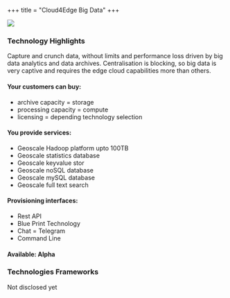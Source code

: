 +++
title = "Cloud4Edge Big Data"
+++

<img class="gener8Logo" src="https://2.bp.blogspot.com/-cSlpp5YuB-I/VscLe3MlZkI/AAAAAAAAC24/uoCWtk7JkxY/s400/Cloud4edge%2Bbig%2Bdata.1.png">

### Technology Highlights

Capture and crunch data, without limits and performance loss driven by big data analytics and data archives.
Centralisation is blocking, so big data is very captive and requires the edge cloud capabilities more than others.

#### Your customers can buy:
* archive capacity = storage
* processing capacity = compute
* licensing = depending technology selection

#### You provide services:
* Geoscale Hadoop platform upto 100TB
* Geoscale statistics database
* Geoscale keyvalue stor
* Geoscale noSQL database
* Geoscale mySQL database
* Geoscale full text search

#### Provisioning interfaces:
* Rest API
* Blue Print Technology
* Chat = Telegram
* Command Line

#### Available: Alpha

### Technologies Frameworks
Not disclosed yet